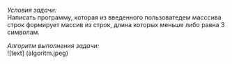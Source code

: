 *Условия задачи:*  
Написать программу, которая из введенного пользоватедем масссива строк формирует массив из строк, длина которых меньше либо равна 3 символам.  

*Алгоритм выполнения задачи:*  
![text] (algoritm.jpeg)
